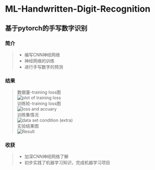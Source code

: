 # ML-Handwritten-Digit-Recognition
## 基于pytorch的手写数字识别
### 简介
> * 编写CNN神经网络
> * 神经网络的训练
> * 进行手写数字的预测
### 结果
>数据量-training loss图  
>![plot of training loss](https://user-images.githubusercontent.com/92367250/157676923-00a3e8d1-7dbf-4f7c-af7b-34653baf16ca.png)  
>训练轮-training loss图  
>![loss and  accuary](https://user-images.githubusercontent.com/92367250/157677443-f4936310-74c6-4e21-9e6c-6df18298bd1e.png)  
>训练集情况  
>![data set condition (extra)](https://user-images.githubusercontent.com/92367250/157677489-fe85ccd3-b5c3-43aa-a732-5867b508f42d.png)  
>实验结果图  
>![Result](https://user-images.githubusercontent.com/92367250/157677110-83131350-2111-4885-afa4-9e339a556c76.png)  

### 收获
> * 加深CNN神经网络了解
> * 初步实践了机器学习知识，完成机器学习项目
